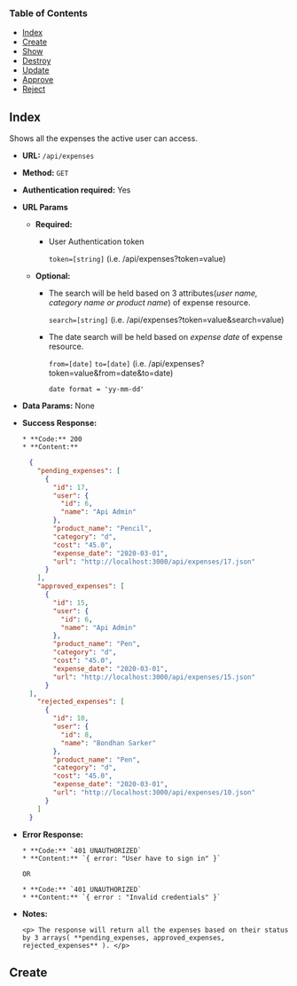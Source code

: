 ### Table of Contents
* [Index](#markdown-header-index)
* [Create](#markdown-header-create)
* [Show](#troubleshooting)
* [Destroy](#compatibility)
* [Update](#notes-and-miscellaneous)
* [Approve](#building-the-extension-bundles)
* [Reject](#next-steps)


## Index

Shows all the expenses the active user can access.

* **URL:** `/api/expenses`

* **Method:**  `GET` 
  
* **Authentication required:**  Yes
  
+  **URL Params**
  
   * **Required:**
   
     * User Authentication token
     
        `token=[string]` (i.e. /api/expenses?token=value)

   * **Optional:**
 
      * The search will be held based on 3 attributes(*user name, category name or product name*) of expense resource.
 
         `search=[string]` (i.e. /api/expenses?token=value&search=value)
    
      * The date search will be held based on *expense date* of expense resource.
    
         `from=[date]`  `to=[date]` (i.e. /api/expenses?token=value&from=date&to=date)
        
         `date format = 'yy-mm-dd'`
   
   
* **Data Params:** None


* **Success Response:**
  
      * **Code:** 200
      * **Content:** 
    
```json 
     {
       "pending_expenses": [
         {
           "id": 17,
           "user": {
             "id": 6,
             "name": "Api Admin"
           },
           "product_name": "Pencil",
           "category": "d",
           "cost": "45.0",
           "expense_date": "2020-03-01",
           "url": "http://localhost:3000/api/expenses/17.json"
         }
       ],
       "approved_expenses": [
         {
           "id": 15,
           "user": {
             "id": 6,
             "name": "Api Admin"
           },
           "product_name": "Pen",
           "category": "d",
           "cost": "45.0",
           "expense_date": "2020-03-01",
           "url": "http://localhost:3000/api/expenses/15.json"
         }
     ],
       "rejected_expenses": [
         {
           "id": 10,
           "user": {
             "id": 8,
             "name": "Bondhan Sarker"
           },
           "product_name": "Pen",
           "category": "d",
           "cost": "45.0",
           "expense_date": "2020-03-01",
           "url": "http://localhost:3000/api/expenses/10.json"
         }
       ]
     }
```
 
+ **Error Response:**

      * **Code:** `401 UNAUTHORIZED` 
      * **Content:** `{ error: "User have to sign in" }`

      OR

      * **Code:** `401 UNAUTHORIZED`
      * **Content:** `{ error : "Invalid credentials" }`

* **Notes:**

      <p> The response will return all the expenses based on their status by 3 arrays( **pending_expenses, approved_expenses, rejected_expenses** ). </p>
  
  
## Create
  